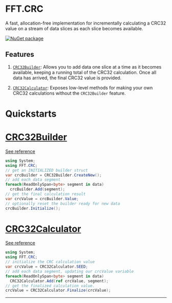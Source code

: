 # FFT.CRC

A fast, allocation-free implementation for incrementally calculating a CRC32 value on a stream of data slices as each slice becomes available.

[![NuGet package](https://img.shields.io/nuget/v/FFT.CRC.svg)](https://nuget.org/packages/FFT.CRC)

## Features

1. [`CRC32Builder`](xref:FFT.CRC.CRC32Builder): Allows you to add data one slice at a time as it becomes available, keeping a running total of the CRC32 calculation. Once all data has arrived, the final CRC32 value is provided.

1. [`CRC32Calculator`](xref:FFT.CRC.CRC32Calculator): Exposes low-level methods for making your own CRC32 calculations without the `CRC32Builder` feature.

# Quickstarts

# [CRC32Builder](#tab/CRC32Builder)

[See reference](xref:FFT.CRC.CRC32Builder)

```csharp
using System;
using FFT.CRC;
// get an INITIALIZED builder struct
var crcBuilder = CRC32Builder.CreateNew();
// add each data segment
foreach(ReadOnlySpan<byte> segment in data)
  crcBuilder.Add(segment);
// get the final calculation result
var crcValue = crcBuilder.Value;
// optionally reset the builder ready for new data
crcBuilder.Initialize();
```

# [CRC32Calculator](#tab/CRC32Calculator)

[See reference](xref:FFT.CRC.CRC32Calculator)

```csharp
using System;
using FFT.CRC;
// initialize the CRC calculation value
var crcValue = CRC32Calculator.SEED;
// add each data segment, updating our crcValue variable
foreach(ReadOnlySpan<byte> segment in data)
  CRC32Calculator.Add(ref crcValue, segment);
// get the finalized calculation value.
crcValue = CRC32Calculator.Finalize(crcValue);
```

***